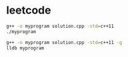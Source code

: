 # leetcode

```bash
g++ -o myprogram solution.cpp -std=c++11
./myprogram

g++ -o myprogram solution.cpp -std=c++11 -g
lldb myprogram
```